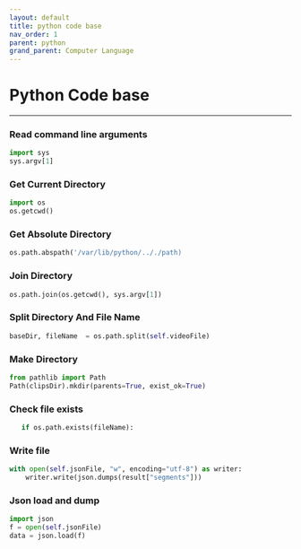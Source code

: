 ```yaml
---
layout: default
title: python code base
nav_order: 1 
parent: python
grand_parent: Computer Language
---
```


# Python Code base
---
### Read command line arguments

```python
import sys
sys.argv[1]
```

### Get Current Directory

```python
import os
os.getcwd()
```

### Get Absolute Directory

```python
os.path.abspath('/var/lib/python/.././path)
```

### Join Directory

```python
os.path.join(os.getcwd(), sys.argv[1])
```

### Split Directory And File Name

```python
baseDir, fileName  = os.path.split(self.videoFile)
```


### Make Directory

```python
from pathlib import Path
Path(clipsDir).mkdir(parents=True, exist_ok=True)
```

### Check file exists

```python
   if os.path.exists(fileName):
```

### Write file 

```python
with open(self.jsonFile, "w", encoding="utf-8") as writer:
    writer.write(json.dumps(result["segments"]))
```

### Json load and dump

```python
import json 
f = open(self.jsonFile)
data = json.load(f)
```

